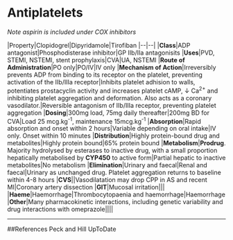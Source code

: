 # Antiplatelets

*Note aspirin is included under COX inhibitors*

|Property|Clopidogrel|Dipyridamole|Tirofiban
|--|--|
|**Class**|ADP antagonist|Phosphodisterase inhibitor|GP IIb/IIa antagonisits
|**Uses**|PVD, STEMI, NSTEMI, stent prophylaxis|CVA|UA, NSTEMI
|**Route of Administration**|PO only|PO/IV|IV only
|**Mechanism of Action**|Irreversibly prevents ADP from binding to its receptor on the platelet, preventing activation of the IIb/IIIa receptor|Inhibits platelet adhision to walls, potentiates prostacyclin activity and increases platelet cAMP, ↓ Ca<sup>2+</sup> and inhibiting platelet aggregation and deformation. Also acts as a coronary vasodilator.|Reversible antagonism of IIb/IIIa receptor, preventing platelet aggregation
|**Dosing**|300mg load, 75mg daily thereafter|200mg BD for CVA|Load 25 mcg.kg<sup>-1</sup>, maintenance 15mcg.kg<sup>-1</sup>
|**Absorption**|Rapid absorption and onset within 2 hours|Variable depending on oral intake|IV only. Onset within 10 minutes
|**Distribution**|Highly protein-bound drug and metabolites|Highly protein bound|65% protein bound
|**Metabolism**|**Prodrug**. Majority hydrolysed by esterases to inactive drug, with a small proportion hepatically metabolised by **CYP450** to active form|Partial hepatic to inactive metabolites|No metabolism
|**Elimination**|Urinary and faecal|Renal and faecal|Urinary as unchanged drug. Platelet aggregation returns to baseline within 4-8 hours
|**CVS**||Vasodilatation may drop CPP in AS and recent MI|Coronary artery dissection
|**GIT**|Mucosal irritation|||
|**Haeme**|Haemorrhage|Thrombocytopaenia and haemorrhage|Haemorrhage
|**Other**|Many pharmacokinetic interactions, including genetic variability and drug interactions with omeprazole||||

---
##References
Peck and Hill
UpToDate